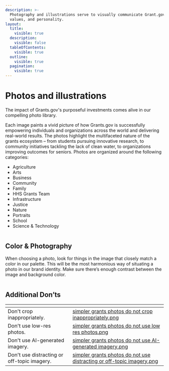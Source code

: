 ```yaml
---
description: >-
  Photography and illustrations serve to visually communicate Grant.gov's story,
  values, and personality.
layout:
  title:
    visible: true
  description:
    visible: false
  tableOfContents:
    visible: true
  outline:
    visible: true
  pagination:
    visible: true
---
```


# Photos and illustrations

The impact of Grants.gov's purposeful investments comes alive in our compelling photo library.

Each image paints a vivid picture of how Grants.gov is successfully empowering individuals and organizations across the world and delivering real-world results. The photos highlight the multifaceted nature of the grants ecosystem – from students pursuing innovative research, to community initiatives tackling the lack of clean water, to organizations improving outcomes for seniors. Photos are organized around the following categories:

* Agriculture
* Arts
* Business
* Community
* Family
* HHS Grants Team
* Infrastructure
* Justice
* Nature
* Portraits
* School
* Science & Technology

<figure><img src="../../.gitbook/assets/Simpler Grants Photography Overview.jpg" alt=""><figcaption></figcaption></figure>

## Color & Photography

When choosing a photo, look for things in the image that closely match a color in our palette. This will be the most harmonious way of situating a photo in our brand identity. Make sure there’s enough contrast between the image and background color.

<figure><img src="../../.gitbook/assets/Simpler Grants Color &#x26; Photography.jpg" alt=""><figcaption></figcaption></figure>

## Additional Don’ts

<table data-card-size="large" data-view="cards"><thead><tr><th></th><th data-hidden data-card-cover data-type="files"></th></tr></thead><tbody><tr><td>Don't crop inappropriately.</td><td><a href="../../.gitbook/assets/simpler grants photos do not crop inappropriately.png">simpler grants photos do not crop inappropriately.png</a></td></tr><tr><td>Don't use low-res photos.</td><td><a href="../../.gitbook/assets/simpler grants photos do not use low res photos.png">simpler grants photos do not use low res photos.png</a></td></tr><tr><td>Don't use AI-generated imagery.</td><td><a href="../../.gitbook/assets/simpler grants photos do not use AI-generated imagery.png">simpler grants photos do not use AI-generated imagery.png</a></td></tr><tr><td>Don't use distracting or off-topic imagery.</td><td><a href="../../.gitbook/assets/simpler grants photos do not use distracting or off-topic imagery.png">simpler grants photos do not use distracting or off-topic imagery.png</a></td></tr></tbody></table>
